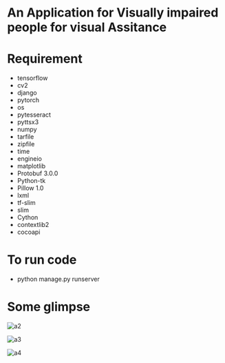 # An Application for Visually impaired people for visual Assitance

# Requirement
- tensorflow
- cv2
- django
- pytorch
- os
- pytesseract
- pyttsx3
- numpy 
- tarfile
- zipfile
- time
- engineio
- matplotlib
- Protobuf 3.0.0
- Python-tk
- Pillow 1.0
- lxml
- tf-slim
- slim
- Cython
- contextlib2
- cocoapi


# To run code
- python manage.py runserver


# Some glimpse
![a2](https://user-images.githubusercontent.com/54525273/122366655-5fca0680-cf79-11eb-9bbf-997ceff197ac.JPG)

![a3](https://user-images.githubusercontent.com/54525273/122366704-6b1d3200-cf79-11eb-9898-7391d2f389aa.JPG)

![a4](https://user-images.githubusercontent.com/54525273/122366734-707a7c80-cf79-11eb-9a11-b1482b999a95.JPG)
